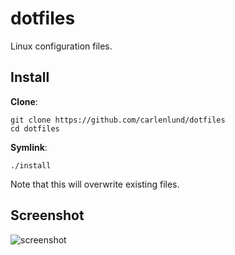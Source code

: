 # dotfiles

Linux configuration files.

## Install

__Clone__:

    git clone https://github.com/carlenlund/dotfiles
    cd dotfiles

__Symlink__:

    ./install

Note that this will overwrite existing files.

## Screenshot

![screenshot](https://i.imgur.com/D4w1Lsb.png)
